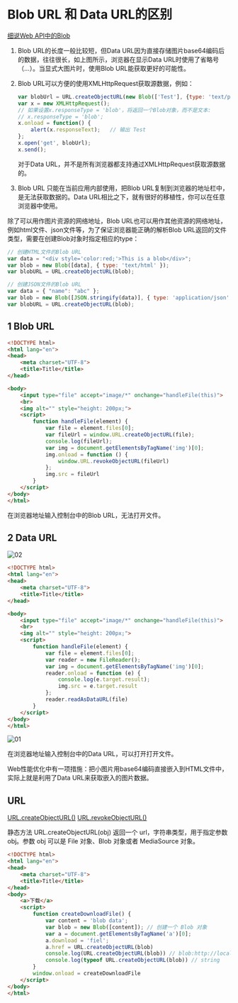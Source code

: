 # Blob URL 和 Data URL的区别

[细说Web API中的Blob](https://www.jianshu.com/p/4d014a45aaf7)

1. Blob URL的长度一般比较短，但Data URL因为直接存储图片base64编码后的数据，往往很长，如上图所示，浏览器在显示Data URL时使用了省略号（…）。当显式大图片时，使用Blob URL能获取更好的可能性。

2. Blob URL可以方便的使用XMLHttpRequest获取源数据，例如：
  
    ```js
    var blobUrl = URL.createObjectURL(new Blob(['Test'], {type: 'text/plain'}));
    var x = new XMLHttpRequest();
    // 如果设置x.responseType = 'blob'，将返回一个Blob对象，而不是文本:
    // x.responseType = 'blob';
    x.onload = function() {
        alert(x.responseText);   // 输出 Test
    };
    x.open('get', blobUrl);
    x.send();
    ```

    对于Data URL，并不是所有浏览器都支持通过XMLHttpRequest获取源数据的。

3. Blob URL 只能在当前应用内部使用，把Blob URL复制到浏览器的地址栏中，是无法获取数据的。Data URL相比之下，就有很好的移植性，你可以在任意浏览器中使用。

除了可以用作图片资源的网络地址，Blob URL也可以用作其他资源的网络地址，例如html文件、json文件等，为了保证浏览器能正确的解析Blob URL返回的文件类型，需要在创建Blob对象时指定相应的type：

```js
// 创建HTML文件的Blob URL
var data = "<div style='color:red;'>This is a blob</div>";
var blob = new Blob([data], { type: 'text/html' });
var blobURL = URL.createObjectURL(blob);

// 创建JSON文件的Blob URL
var data = { "name": "abc" };
var blob = new Blob([JSON.stringify(data)], { type: 'application/json' });
var blobURL = URL.createObjectURL(blob);
```

## 1 Blob URL

```html
<!DOCTYPE html>
<html lang="en">
<head>
    <meta charset="UTF-8">
    <title>Title</title>
</head>

<body>
    <input type="file" accept="image/*" onchange="handleFile(this)">
    <br>
    <img alt="" style="height: 200px;">
    <script>
        function handleFile(element) {
            var file = element.files[0];
            var fileUrl = window.URL.createObjectURL(file);
            console.log(fileUrl);
            var img = document.getElementsByTagName('img')[0];
            img.onload = function () {
                window.URL.revokeObjectURL(fileUrl)
            };
            img.src = fileUrl
        }
    </script>
</body>
</html>
```

在浏览器地址输入控制台中的Blob URL，无法打开文件。

## 2 Data URL

![02](https://image.newarea.site/20230827/02.png)

```html
<!DOCTYPE html>
<html lang="en">
<head>
    <meta charset="UTF-8">
    <title>Title</title>
</head>

<body>
    <input type="file" accept="image/*" onchange="handleFile(this)">
    <br>
    <img alt="" style="height: 200px;">
    <script>
        function handleFile(element) {
            var file = element.files[0];
            var reader = new FileReader();
            var img = document.getElementsByTagName('img')[0];
            reader.onload = function (e) {
                console.log(e.target.result);
                img.src = e.target.result
            };
            reader.readAsDataURL(file)
        }
    </script>
</body>
</html>
```

![01](https://image.newarea.site/20230827/01.png)

在浏览器地址输入控制台中的Data URL，可以打开打开文件。

Web性能优化中有一项措施：把小图片用base64编码直接嵌入到HTML文件中，实际上就是利用了Data URL来获取嵌入的图片数据。

## URL

[URL.createObjectURL()](https://developer.mozilla.org/zh-CN/docs/Web/API/URL/createObjectURL)
[URL.revokeObjectURL()](https://developer.mozilla.org/zh-CN/docs/Web/API/URL/revokeObjectURL)

静态方法 URL.createObjectURL(obj) 返回一个 url，字符串类型，用于指定参数 obj。参数 obj 可以是 File 对象、Blob 对象或者 MediaSource 对象。​

```html
<!DOCTYPE html>
<html lang="en">
<head>
    <meta charset="UTF-8">
    <title>Title</title>
</head>
<body>
    <a>下载</a>
    <script>
        function createDownloadFile() {
            var content = 'blob data';
            var blob = new Blob([content]); // 创建一个 Blob 对象
            var a = document.getElementsByTagName('a')[0];
            a.download = 'fiel';
            a.href = URL.createObjectURL(blob)
            console.log(URL.createObjectURL(blob)) // blob:http://localhost:63342/89d7e401-871f-406d-9df2-c03fcbe66081
            console.log(typeof URL.createObjectURL(blob)) // string
        }
        window.onload = createDownloadFile
    </script>
</body>
</html>
```